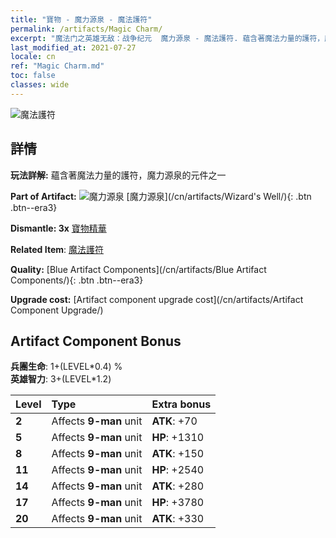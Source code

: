 ```yaml
---
title: "寶物 - 魔力源泉 - 魔法護符"
permalink: /artifacts/Magic Charm/
excerpt: "魔法门之英雄无敌：战争纪元  魔力源泉 - 魔法護符. 蘊含著魔法力量的護符，魔力源泉的元件之一"
last_modified_at: 2021-07-27
locale: cn
ref: "Magic Charm.md"
toc: false
classes: wide
---
```


 ![魔法護符](/images/t/artifact_40212.png)



## 詳情

 **玩法詳解:** 蘊含著魔法力量的護符，魔力源泉的元件之一

 **Part of Artifact:** ![魔力源泉](/images/t/icon_artifact_21.png) [魔力源泉](/cn/artifacts/Wizard's Well/){: .btn .btn--era3}

 **Dismantle: 3x** [寶物精華](/cn/Items/con_905/)

 **Related Item**: [魔法護符](/cn/Items/art_113/)

 **Quality:** [Blue Artifact Components](/cn/artifacts/Blue Artifact Components/){: .btn .btn--era3}

 **Upgrade cost:** [Artifact component upgrade cost](/cn/artifacts/Artifact Component Upgrade/)

## Artifact Component Bonus

  **兵團生命**: 1+(LEVEL\*0.4) %<br/>**英雄智力**: 3+(LEVEL\*1.2)

  |  Level  | Type |    Extra bonus  | 
  |:--------|:-----|:----------------| 
  | **2** | Affects **9-man** unit | **ATK**: +70 | 
  | **5** | Affects **9-man** unit | **HP**: +1310 | 
  | **8** | Affects **9-man** unit | **ATK**: +150 | 
  | **11** | Affects **9-man** unit | **HP**: +2540 | 
  | **14** | Affects **9-man** unit | **ATK**: +280 | 
  | **17** | Affects **9-man** unit | **HP**: +3780 | 
  | **20** | Affects **9-man** unit | **ATK**: +330 | 
